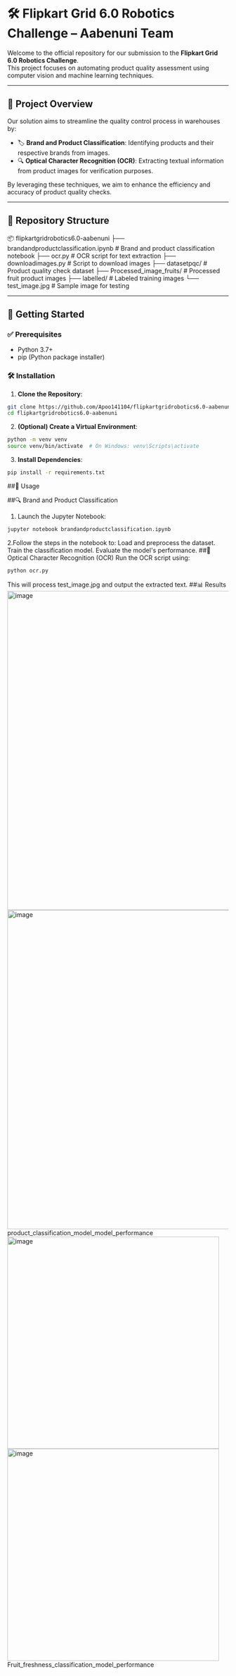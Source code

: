 # 🛠️ Flipkart Grid 6.0 Robotics Challenge – Aabenuni Team

Welcome to the official repository for our submission to the **Flipkart Grid 6.0 Robotics Challenge**.  
This project focuses on automating product quality assessment using computer vision and machine learning techniques.

---

## 🧠 Project Overview

Our solution aims to streamline the quality control process in warehouses by:

- 🏷️ **Brand and Product Classification**: Identifying products and their respective brands from images.
- 🔍 **Optical Character Recognition (OCR)**: Extracting textual information from product images for verification purposes.

By leveraging these techniques, we aim to enhance the efficiency and accuracy of product quality checks.

---

## 📁 Repository Structure

📦 flipkartgridrobotics6.0-aabenuni
├── brandandproductclassification.ipynb # Brand and product classification notebook
├── ocr.py # OCR script for text extraction
├── downloadimages.py # Script to download images
├── datasetpqc/ # Product quality check dataset
├── Processed_image_fruits/ # Processed fruit product images
├── labelled/ # Labeled training images
└── test_image.jpg # Sample image for testing

---

## 🚀 Getting Started

### ✅ Prerequisites

- Python 3.7+
- pip (Python package installer)

### 🛠️ Installation

1. **Clone the Repository**:

```bash
git clone https://github.com/Apoo141104/flipkartgridrobotics6.0-aabenuni.git
cd flipkartgridrobotics6.0-aabenuni
```

2. **(Optional) Create a Virtual Environment**:
```bash
python -m venv venv
source venv/bin/activate  # On Windows: venv\Scripts\activate
```
3. **Install Dependencies**:
```bash
pip install -r requirements.txt
```
##🧪 Usage

##🔍 Brand and Product Classification
1. Launch the Jupyter Notebook:
```bash
jupyter notebook brandandproductclassification.ipynb
```
2.Follow the steps in the notebook to:
Load and preprocess the dataset.
Train the classification model.
Evaluate the model's performance.
##📝 Optical Character Recognition (OCR)
Run the OCR script using:
```bash
python ocr.py
```
This will process test_image.jpg and output the extracted text.
##📊 Results
<img width="725" alt="image" src="https://github.com/user-attachments/assets/2a25e361-bb58-4550-96a4-9b6ff1dadfec" />
<img width="725" alt="image" src="https://github.com/user-attachments/assets/ca2f194c-20dd-493d-95e1-cdd030d2b796" />
product_classification_model_model_performance
<img width="482" alt="image" src="https://github.com/user-attachments/assets/4cee71cc-5abf-4586-9486-4b36e3743605" />
<img width="482" alt="image" src="https://github.com/user-attachments/assets/b9b332aa-2ba8-4d8c-85c4-fe906d2c521c" />
Fruit_freshness_classification_model_performance



